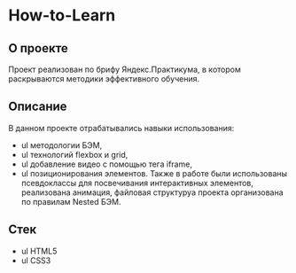 # How-to-Learn

## О проекте
Проект реализован по брифу Яндекс.Практикума, в котором раскрываются методики эффективного обучения.

## Описание
В данном проекте отрабатывались навыки использования:
+ ul методологии БЭМ,
+ ul технологий flexbox и grid,
+ ul добавление видео с помощью тега iframe,
+ ul позиционирования элементов.
Также в работе были использованы псевдоклассы для посвечивания интерактивных элементов, реализована анимация, файловая структуруа проекта организована по правилам Nested БЭМ.

## Стек
- ul HTML5
- ul CSS3

